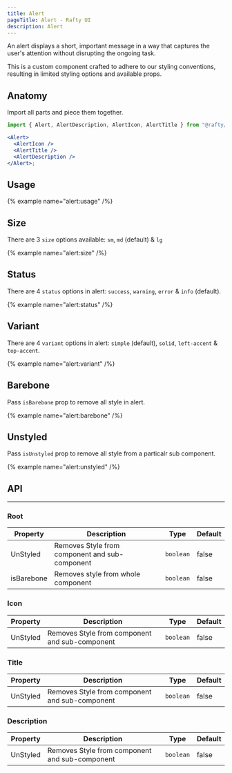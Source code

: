 ```yaml
---
title: Alert
pageTitle: Alert - Rafty UI
description: Alert
---
```


An alert displays a short, important message in a way that captures the user's attention without disrupting the ongoing task.

This is a custom component crafted to adhere to our styling conventions, resulting in limited styling options and available props.

## Anatomy

Import all parts and piece them together.

```jsx
import { Alert, AlertDescription, AlertIcon, AlertTitle } from "@rafty/ui";

<Alert>
  <AlertIcon />
  <AlertTitle />
  <AlertDescription />
</Alert>;
```

## Usage

{% example name="alert:usage" /%}

## Size

There are 3 `size` options available: `sm`, `md` (default) & `lg`

{% example name="alert:size" /%}

## Status

There are 4 `status` options in alert: `success`, `warning`, `error` & `info` (default).

{% example name="alert:status" /%}

## Variant

There are 4 `variant` options in alert: `simple` (default), `solid`, `left-accent` & `top-accent`.

{% example name="alert:variant" /%}

## Barebone

Pass `isBarebone` prop to remove all style in alert.

{% example name="alert:barebone" /%}

## Unstyled

Pass `isUnstyled` prop to remove all style from a particalr sub component.

{% example name="alert:unstyled" /%}

## API

---

### Root

| Property   | Description                                    | Type      | Default |
| ---------- | ---------------------------------------------- | --------- | ------- |
| UnStyled   | Removes Style from component and sub-component | `boolean` | false   |
| isBarebone | Removes style from whole component             | `boolean` | false   |

### Icon

| Property | Description                                    | Type      | Default |
| -------- | ---------------------------------------------- | --------- | ------- |
| UnStyled | Removes Style from component and sub-component | `boolean` | false   |

### Title

| Property | Description                                    | Type      | Default |
| -------- | ---------------------------------------------- | --------- | ------- |
| UnStyled | Removes Style from component and sub-component | `boolean` | false   |

### Description

| Property | Description                                    | Type      | Default |
| -------- | ---------------------------------------------- | --------- | ------- |
| UnStyled | Removes Style from component and sub-component | `boolean` | false   |
